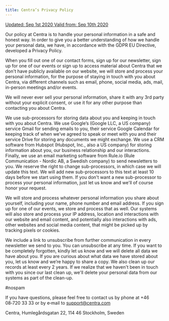 ```yaml
---
title: Centra’s Privacy Policy
---
```


<ins>
Updated: Sep 1st 2020
</ins>

<ins>
Valid from: Sep 10th 2020
</ins>
 
Our policy at Centra is to handle your personal information in a safe and honest way. In order to give you a better understanding of how we handle your personal data, we have, in accordance with the GDPR EU Directive, developed a Privacy Policy.
 
When you fill out one of our contact forms, sign up for our newsletter, sign up for one of our events or sign up to access material about Centra that we don't have publicly available on our website, we will store and process your personal information, for the purpose of staying in touch with you about Centra, via different channels such as email, phone, social media, ads, mail, in-person meetings and/or events. 
 
We will never ever sell your personal information, share it with any 3rd party without your explicit consent, or use it for any other purpose than contacting you about Centra. 
 
We use sub-processors for storing data about you and keeping in touch with you about Centra. We use Google’s (Google LLC, a US company) service Gmail for sending emails to you, their service Google Calendar for keeping track of when we’ve agreed to speak or meet with you and their service Drive for storing any documents we might exchange. We use a CRM software from Hubspot (Hubspot, Inc., also a US company) for storing information about you, our business relationship and our interactions. Finally, we use an email marketing software from Rule.io (Rule Communication - Nordic AB, a Swedish company) to send newsletters to you. We reserve the right to change sub-processors, in which case we will update this text. We will add new sub-processors to this text at least 10 days before we start using them. If you don't want  a new sub-processor to process your personal information, just let us know and we'll of course honor your request. 
 
We will store and process whatever personal information you share about yourself, including your name, phone number and email address. If you sign up for one of our events, we store and process that as well. Our systems will also store and process your IP address, location and interactions with our website and email content, and potentially also interactions with ads, other websites and social media content, that might be picked up by tracking pixels or cookies. 
 
We include a link to unsubscribe from further communication in every newsletter we send to you. You can unsubscribe at any time. If you want to be completely forgotten, kindly let us know and we will delete all data we have about you. If you are curious about what data we have stored about you, let us know and we’re happy to share a copy. We also clean up our records at least every 2 years. If we realize that we haven't been in touch with you since our last clean up, we'll delete your personal data from our systems as part of the clean-up. 
 
\#nospam
 
If you have questions, please feel free to contact us by phone at +46 08‑720 33 33 or by e‑mail to support@centra.com
 
Centra, Humlegårdsgatan 22, 114 46 Stockholm, Sweden
